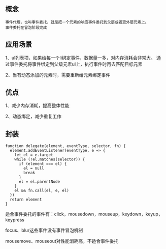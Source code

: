 ## 概念

    事件代理，也叫事件委托，就是把一个元素的响应事件委托到父层或者更外层元素上。
    事件委托在冒泡阶段完成

## 应用场景

  1、ul列表项，如果给每一个li绑定事件，数据量一多，对内存消耗会非常大。
  通过事件委托将事件绑定到父级元素ul上，执行事件时再去匹配目标元素

  2、当有动态添加的元素时，需要重新给元素绑定事件

## 优点
  
  1、减少内存消耗，提高整体性能

  2、动态绑定，减少重复工作

## 封装
  ```JS
  function delegate(element, eventType, selector, fn) {
    element.addEventListener(eventType, e => {
      let el = e.target
      while (!el.matches(selector)) {
        if (element === el) {
          el = null
          break
        }
        el = el.parentNode
      }
      el && fn.call(el, e, el)
    })
    return element
  }
  ```

适合事件委托的事件有：click，mousedown，mouseup，keydown，keyup，keypress

focus、blur这些事件没有事件冒泡机制

mousemove、mouseout对性能消耗高，不适合事件委托